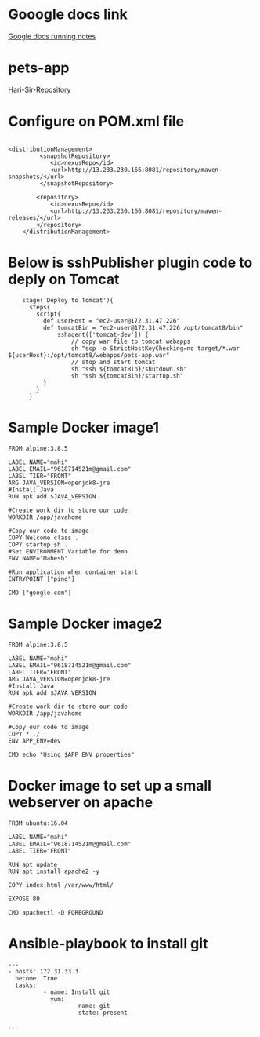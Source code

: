 # Gooogle docs link

[Google docs running notes](https://docs.google.com/document/d/12pLDe3ONtasPd5FL_RJQZAMqDFDVUUVZBtPOdh6D3I0/edit)

# pets-app
[Hari-Sir-Repository](https://github.com/javahometech/pets-app)

# Configure on POM.xml file
```

<distributionManagement>
		 <snapshotRepository>
		    <id>nexusRepo</id>
		    <url>http://13.233.230.166:8081/repository/maven-snapshots/</url>
		 </snapshotRepository>
		
		<repository>
		    <id>nexusRepo</id>
		    <url>http://13.233.230.166:8081/repository/maven-releases/</url>
		</repository>
  	</distributionManagement>
```
# Below is sshPublisher plugin code to deply on Tomcat

```
    stage('Deploy to Tomcat'){
      steps{
        script{
          def userHost = "ec2-user@172.31.47.226"
          def tomcatBin = "ec2-user@172.31.47.226 /opt/tomcat8/bin"
	   		  sshagent(['tomcat-dev']) {
                  // copy war file to tomcat webapps
                  sh "scp -o StrictHostKeyChecking=no target/*.war ${userHost}:/opt/tomcat8/webapps/pets-app.war"
                  // stop and start tomcat
                  sh "ssh ${tomcatBin}/shutdown.sh"
                  sh "ssh ${tomcatBin}/startup.sh"
          }
        }
      }
```
# Sample Docker image1
```
FROM alpine:3.8.5

LABEL NAME="mahi"
LABEL EMAIL="9618714521m@gmail.com"
LABEL TIER="FRONT"
ARG JAVA_VERSION=openjdk8-jre
#Install Java
RUN apk add $JAVA_VERSION

#Create work dir to store our code
WORKDIR /app/javahome

#Copy our code to image
COPY Welcome.class .
COPY startup.sh .
#Set ENVIRONMENT Variable for demo
ENV NAME="Mahesh"

#Run application when container start
ENTRYPOINT ["ping"]

CMD ["google.com"]

```
# Sample Docker image2

```
FROM alpine:3.8.5

LABEL NAME="mahi"
LABEL EMAIL="9618714521m@gmail.com"
LABEL TIER="FRONT"
ARG JAVA_VERSION=openjdk8-jre
#Install Java
RUN apk add $JAVA_VERSION

#Create work dir to store our code
WORKDIR /app/javahome

#Copy our code to image
COPY * ./
ENV APP_ENV=dev

CMD echo "Using $APP_ENV properties"

```
# Docker image to set up a small webserver on apache
```
FROM ubuntu:16.04

LABEL NAME="mahi"
LABEL EMAIL="9618714521m@gmail.com"
LABEL TIER="FRONT"

RUN apt update
RUN apt install apache2 -y

COPY index.html /var/www/html/

EXPOSE 80

CMD apachectl -D FOREGROUND

```
# Ansible-playbook to install git
```
---
- hosts: 172.31.33.3
  become: True
  tasks:
          - name: Install git
            yum:
                    name: git
                    state: present

...

```


